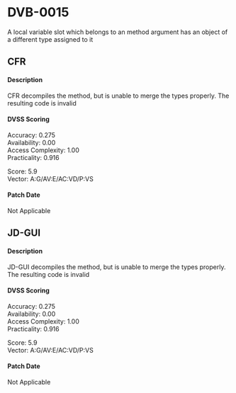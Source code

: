 # DVB-0015
A local variable slot which belongs to an method argument has an object of a different type assigned to it

##  CFR
#### Description
CFR decompiles the method, but is unable to merge the types properly. The resulting code is invalid

#### DVSS Scoring
Accuracy: 0.275  
Availability: 0.00  
Access Complexity: 1.00  
Practicality: 0.916  
  
Score: 5.9  
Vector: A:G/AV:E/AC:VD/P:VS  

#### Patch Date
Not Applicable

##  JD-GUI
#### Description
JD-GUI decompiles the method, but is unable to merge the types properly. The resulting code is invalid

#### DVSS Scoring
Accuracy: 0.275  
Availability: 0.00  
Access Complexity: 1.00  
Practicality: 0.916  
  
Score: 5.9  
Vector: A:G/AV:E/AC:VD/P:VS  

#### Patch Date
Not Applicable